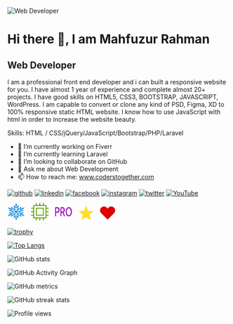 ![Web Developer](https://pbs.twimg.com/profile_banners/1405177549643128836/1642619459/600x200)
# Hi there 👋, I am Mahfuzur Rahman
## Web Developer


I am a professional front end developer and i can built a responsive website for you. I have almost 1 year of experience and complete almost 20+ projects. I have good skills on HTML5, CSS3, BOOTSTRAP, JAVASCRIPT, WordPress. I am capable to convert or clone any kind of PSD, Figma, XD to 100% responsive static HTML website. I know how to use JavaScript with html in order to increase the website beauty.

Skills:  HTML / CSS/jQuery/JavaScript/Bootstrap/PHP/Laravel

- 🔭 I’m currently working on Fiverr 
- 🌱 I’m currently learning Laravel 
- 👯 I’m looking to collaborate on GitHub 
- 💬 Ask me about Web Development 
- 📫 How to reach me: www.coderstogether.com 


[<img src='https://cdn.jsdelivr.net/npm/simple-icons@3.0.1/icons/github.svg' alt='github' height='40'>](https://github.com/mahfuzur-dev)  [<img src='https://cdn.jsdelivr.net/npm/simple-icons@3.0.1/icons/linkedin.svg' alt='linkedin' height='40'>](https://www.linkedin.com/in/https://www.linkedin.com/in/mahfuzur-rahman-475397227//)  [<img src='https://cdn.jsdelivr.net/npm/simple-icons@3.0.1/icons/facebook.svg' alt='facebook' height='40'>](https://www.facebook.com/https://www.facebook.com/Mahfuz22dev)  [<img src='https://cdn.jsdelivr.net/npm/simple-icons@3.0.1/icons/instagram.svg' alt='instagram' height='40'>](https://www.instagram.com/https://www.instagram.com/mahfuz__dev//)  [<img src='https://cdn.jsdelivr.net/npm/simple-icons@3.0.1/icons/twitter.svg' alt='twitter' height='40'>](https://twitter.com/https://twitter.com/Mahfuz_Dev)  [<img src='https://cdn.jsdelivr.net/npm/simple-icons@3.0.1/icons/youtube.svg' alt='YouTube' height='40'>](https://www.youtube.com/channel/https://www.youtube.com/channel/UC2GXWj47MoC6p-C68HQ-iPw)  

<a href='https://archiveprogram.github.com/'><img src='https://raw.githubusercontent.com/acervenky/animated-github-badges/master/assets/acbadge.gif' width='40' height='40'></a> <a href='https://docs.github.com/en/developers'><img src='https://raw.githubusercontent.com/acervenky/animated-github-badges/master/assets/devbadge.gif' width='40' height='40'></a> <a href='https://github.com/pricing'><img src='https://raw.githubusercontent.com/acervenky/animated-github-badges/master/assets/pro.gif' width='40' height='40'></a> <a href='https://stars.github.com/'><img src='https://raw.githubusercontent.com/acervenky/animated-github-badges/master/assets/starbadge.gif' width='35' height='35'></a> <a href='https://docs.github.com/en/github/supporting-the-open-source-community-with-github-sponsors'><img src='https://raw.githubusercontent.com/acervenky/animated-github-badges/master/assets/sponsorbadge.gif' width='35' height='35'></a> 

[![trophy](https://github-profile-trophy.vercel.app/?username=mahfuzur-dev)](https://github.com/ryo-ma/github-profile-trophy)

[![Top Langs](https://github-readme-stats.vercel.app/api/top-langs/?username=mahfuzur-dev)](https://github.com/anuraghazra/github-readme-stats)

![GitHub stats](https://github-readme-stats.vercel.app/api?username=mahfuzur-dev&show_icons=true&count_private=true)  

![GitHub Activity Graph](https://activity-graph.herokuapp.com/graph?username=mahfuzur-dev)  

![GitHub metrics](https://metrics.lecoq.io/mahfuzur-dev)  

![GitHub streak stats](https://github-readme-streak-stats.herokuapp.com/?user=mahfuzur-dev)  

![Profile views](https://gpvc.arturio.dev/mahfuzur-dev)  

